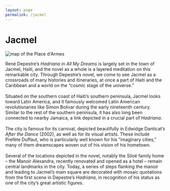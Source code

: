 ```yaml
---
layout: page
permalink: /jacmel
---
```


<h1>Jacmel</h1>

<div id="column-a"><img src="/img/darmes.jpg" alt="map of the Place d'Armes"/></div>
<div id="column-b">
  <p>René Depestre’s <em>Hadriana in All My Dreams</em> is largely set in the town of Jacmel, Haiti,
and the novel as a whole is a layered meditation on this remarkable city. Through
Depestre’s novel, we come to see Jacmel as a crossroads of many histories and
itineraries, at once a part of Haiti and the Caribbean and a world on the “cosmic
stage of the universe.”<br><br>
Situated on the southern coast of Haiti’s southern peninsula, Jacmel looks toward
Latin America, and it famously welcomed Latin American revolutionaries like Simon
Bolivar during the early nineteenth century. Similar to the rest of the southern
peninsula, it has also long been connected to nearby Jamaica, a link depicted in a
    crucial part of <em>Hadriana</em>.<br><br>
The city is famous for its carnival, depicted beautifully in Edwidge Danticat’s <em>After
    the Dance</em> (2002), as well as for its visual artists. These include Prefète Duffaut, who is
particularly well known for his “imaginary cities,” many of them dreamscapes
woven out of his vision of his hometown.<br><br>
Several of the locations depicted in the novel, notably the Siloé family home – the Manoir Alexandra, recently renovated and opened as a hotel – remain central landmarks in the city. Today, a series of steps flanking the manoir and leading to
Jacmel’s main square are decorated with mosaic quotations from the first scene in Depestre’s <em>Hadriana</em>, in recognition of his status as one of the city’s great artistic
figures.</p> </div>
